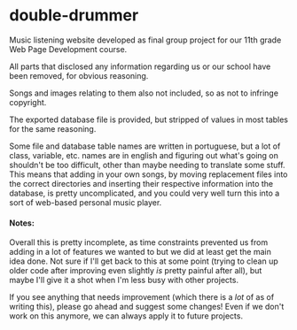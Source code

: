 # double-drummer

Music listening website developed as final group project for our 11th grade Web Page Development course.

All parts that disclosed any information regarding us or our school have been removed, for obvious reasoning.

Songs and images relating to them also not included, so as not to infringe copyright. 

The exported database file is provided, but stripped of values in most tables for the same reasoning. 

Some file and database table names are written in portuguese, but a lot of class, variable, etc. names are in english and figuring out what's going on shouldn't be too difficult, other than maybe needing to translate some stuff. This means that adding in your own songs, by moving replacement files into the correct directories and inserting their respective information into the database, is pretty uncomplicated, and you could very well turn this into a sort of web-based personal music player.

<h4>Notes:</h4>

Overall this is pretty incomplete, as time constraints prevented us from adding in a lot of features we wanted to but we did at least get the main idea done. Not sure if I'll get back to this at some point (trying to clean up older code after improving even slightly *is* pretty painful after all), but maybe I'll give it a shot when I'm less busy with other projects.

If you see anything that needs improvement (which there is a *lot* of as of writing this), please go ahead and suggest some changes! Even if we don't work on this anymore, we can always apply it to future projects.
